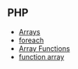 

## PHP

* [Arrays](http://php.net/manual/en/language.types.array.php)
* [foreach](http://php.net/manual/en/control-structures.foreach.php)
* [Array Functions](http://php.net/manual/en/ref.array.php)
* [function array](http://php.net/manual/en/function.array.php)
